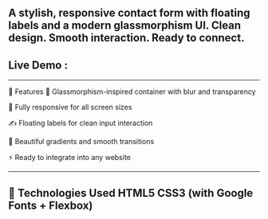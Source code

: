 A stylish, responsive contact form with floating labels and a modern glassmorphism UI.
Clean design. Smooth interaction. Ready to connect.
---
## Live Demo : 
---
🚀 Features
💎 Glassmorphism-inspired container with blur and transparency

📱 Fully responsive for all screen sizes

✍️ Floating labels for clean input interaction

🌈 Beautiful gradients and smooth transitions

⚡ Ready to integrate into any website

---
🔧 Technologies Used
  HTML5
  CSS3 (with Google Fonts + Flexbox)
---
